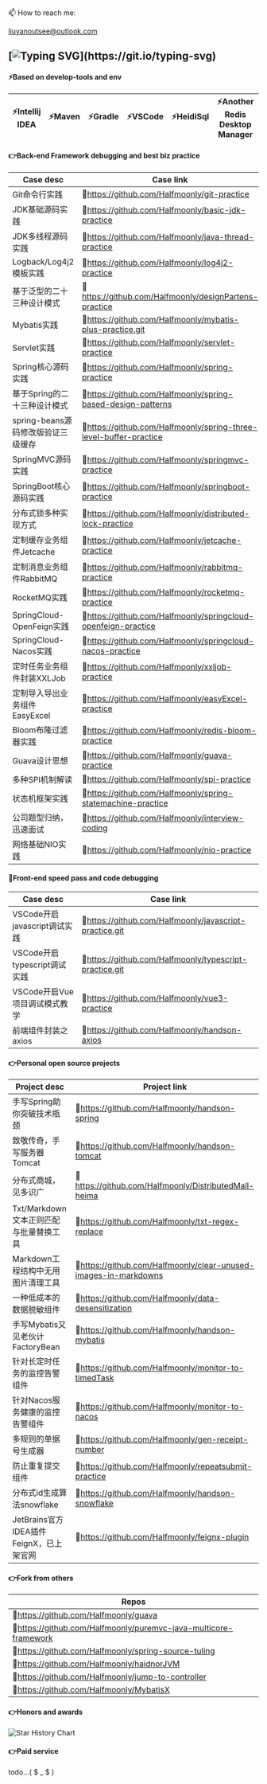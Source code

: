 <!--
**Halfmoonly/Halfmoonly** is a ✨ _special_ ✨ repository because its `README.md` (this file) appears on your GitHub profile.
Here are some ideas to get you started:
- 🔭 I’m currently working on ...
- 🌱 I’m currently learning ...
- 👯 I’m looking to collaborate on ...
- 🤔 I’m looking for help with ...
- 💬 Ask me about ...
- 📫 How to reach me: liuyanoutsee@outlook.com
- 😄 Pronouns: ...
- ⚡ Fun fact: ...
-->
📫 How to reach me: <p>liuyanoutsee@outlook.com</p>

[![Typing SVG](https://readme-typing-svg.demolab.com?font=Exo+2&size=28&pause=1000&vCenter=true&width=700&lines=requirements+and+ideas+are+the+origin+of+programming...)](https://git.io/typing-svg)
---
#### ⚡Based on develop-tools and env
| ⚡Intellij IDEA | ⚡Maven | ⚡Gradle | ⚡VSCode | ⚡HeidiSql | ⚡Another Redis Desktop Manager | ⚡WindTerm | ⚡VMware | ⚡Centos | ⚡Docker |
| ----------- | ----------- | ----------- | ----------- | ----------- | ----------- | ----------- | ----------- | ----------- | ----------- |

#### 👉Back-end Framework debugging and best biz practice
| Case desc | Case link |
| ----------- | ----------- |
| Git命令行实践 | 🌳https://github.com/Halfmoonly/git-practice |
| JDK基础源码实践 | 🌳https://github.com/Halfmoonly/basic-jdk-practice |
| JDK多线程源码实践 | 🌳https://github.com/Halfmoonly/java-thread-practice |
| Logback/Log4j2模板实践 | 🌳https://github.com/Halfmoonly/log4j2-practice |
| 基于泛型的二十三种设计模式 | 🌳https://github.com/Halfmoonly/designPartens-practice |
| Mybatis实践 | 🌳https://github.com/Halfmoonly/mybatis-plus-practice.git |
| Servlet实践 | 🌳https://github.com/Halfmoonly/servlet-practice |
| Spring核心源码实践 | 🌳https://github.com/Halfmoonly/spring-practice |
| 基于Spring的二十三种设计模式 | 🌳https://github.com/Halfmoonly/spring-based-design-patterns |
| spring-beans源码修改版验证三级缓存 | 🌳https://github.com/Halfmoonly/spring-three-level-buffer-practice |
| SpringMVC源码实践 | 🌳https://github.com/Halfmoonly/springmvc-practice |
| SpringBoot核心源码实践 | 🌳https://github.com/Halfmoonly/springboot-practice |
| 分布式锁多种实现方式 | 🌳https://github.com/Halfmoonly/distributed-lock-practice |
| 定制缓存业务组件Jetcache | 🌳https://github.com/Halfmoonly/jetcache-practice |
| 定制消息业务组件RabbitMQ | 🌳https://github.com/Halfmoonly/rabbitmq-practice |
| RocketMQ实践 | 🌳https://github.com/Halfmoonly/rocketmq-practice |
| SpringCloud-OpenFeign实践 | 🌳https://github.com/Halfmoonly/springcloud-openfeign-practice |
| SpringCloud-Nacos实践 | 🌳https://github.com/Halfmoonly/springcloud-nacos-practice |
| 定时任务业务组件封装XXLJob | 🌳https://github.com/Halfmoonly/xxljob-practice |
| 定制导入导出业务组件EasyExcel | 🌳https://github.com/Halfmoonly/easyExcel-practice |
| Bloom布隆过滤器实践 | 🌳https://github.com/Halfmoonly/redis-bloom-practice |
| Guava设计思想 | 🌳https://github.com/Halfmoonly/guava-practice |
| 多种SPI机制解读 | 🌳https://github.com/Halfmoonly/spi-practice |
| 状态机框架实践 | 🌳https://github.com/Halfmoonly/spring-statemachine-practice |
| 公司题型归纳，迅速面试 | 🌳https://github.com/Halfmoonly/interview-coding |
| 网络基础NIO实践 | 🌳https://github.com/Halfmoonly/nio-practice |

#### 🍃Front-end speed pass and code debugging
| Case desc | Case link |
| ----------- | ----------- |
| VSCode开启javascript调试实践 | 🐞https://github.com/Halfmoonly/javascript-practice.git |
| VSCode开启typescript调试实践 | 🐞https://github.com/Halfmoonly/typescript-practice.git |
| VSCode开启Vue项目调试模式教学 | 🐞https://github.com/Halfmoonly/vue3-practice |
| 前端组件封装之axios | 🐞https://github.com/Halfmoonly/handson-axios |

#### 👉Personal open source projects
| Project desc | Project link |
| ----------- | ----------- |
| 手写Spring助你突破技术瓶颈 | 🚀https://github.com/Halfmoonly/handson-spring |
| 致敬传奇，手写服务器Tomcat | 🚀https://github.com/Halfmoonly/handson-tomcat |
| 分布式商城，见多识广 | 🚀https://github.com/Halfmoonly/DistributedMall-heima |
| Txt/Markdown文本正则匹配与批量替换工具 | 🚀https://github.com/Halfmoonly/txt-regex-replace |
| Markdown工程结构中无用图片清理工具 | 🚀https://github.com/Halfmoonly/clear-unused-images-in-markdowns |
| 一种低成本的数据脱敏组件 | 🚀https://github.com/Halfmoonly/data-desensitization |
| 手写Mybatis又见老伙计FactoryBean | 🚀https://github.com/Halfmoonly/handson-mybatis |
| 针对长定时任务的监控告警组件 | 🚀https://github.com/Halfmoonly/monitor-to-timedTask |
| 针对Nacos服务健康的监控告警组件 | 🚀https://github.com/Halfmoonly/monitor-to-nacos |
| 多规则的单据号生成器 | 🚀https://github.com/Halfmoonly/gen-receipt-number |
| 防止重复提交组件 | 🚀https://github.com/Halfmoonly/repeatsubmit-practice |
| 分布式id生成算法snowflake | 🚀https://github.com/Halfmoonly/handson-snowflake |
| JetBrains官方IDEA插件FeignX，已上架官网 | 🚀https://github.com/Halfmoonly/feignx-plugin |

#### 👉Fork from others
| Repos |
| ----------- |
| 🌱https://github.com/Halfmoonly/guava |
| 🌱https://github.com/Halfmoonly/puremvc-java-multicore-framework |
| 🌱https://github.com/Halfmoonly/spring-source-tuling |
| 🌱https://github.com/Halfmoonly/haidnorJVM |
| 🌱https://github.com/Halfmoonly/jump-to-controller |
| 🌱https://github.com/Halfmoonly/MybatisX |

#### 👉Honors and awards
<picture>
  <img
    alt="Star History Chart"
    src="https://api.star-history.com/svg?repos=Halfmoonly/data-desensitization,Halfmoonly/feignx-plugin,Halfmoonly/clear-unused-images-in-markdowns&type=Date&theme=dark"
  />
</picture>

#### 👉Paid service
todo...( $ _ $ )
